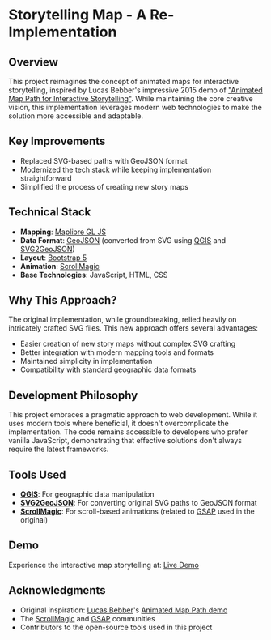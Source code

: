 # Storytelling Map - A Re-Implementation

## Overview
This project reimagines the concept of animated maps for interactive storytelling, inspired by Lucas Bebber's impressive 2015 demo of ["Animated Map Path for Interactive Storytelling"](https://tympanus.net/codrops/2015/12/16/animated-map-path-for-interactive-storytelling). While maintaining the core creative vision, this implementation leverages modern web technologies to make the solution more accessible and adaptable.

## Key Improvements
- Replaced SVG-based paths with GeoJSON format
- Modernized the tech stack while keeping implementation straightforward
- Simplified the process of creating new story maps

## Technical Stack
- **Mapping**: [Maplibre GL JS](https://maplibre.org/maplibre-gl-js/docs/)
- **Data Format**: [GeoJSON](https://geojson.org/) (converted from SVG using [QGIS](https://qgis.org/) and [SVG2GeoJSON](https://github.com/Phrogz/svg2geojson))
- **Layout**: [Bootstrap 5](https://getbootstrap.com/)
- **Animation**: [ScrollMagic](https://scrollmagic.io/)
- **Base Technologies**: JavaScript, HTML, CSS

## Why This Approach?
The original implementation, while groundbreaking, relied heavily on intricately crafted SVG files. This new approach offers several advantages:
- Easier creation of new story maps without complex SVG crafting
- Better integration with modern mapping tools and formats
- Maintained simplicity in implementation
- Compatibility with standard geographic data formats

## Development Philosophy
This project embraces a pragmatic approach to web development. While it uses modern tools where beneficial, it doesn't overcomplicate the implementation. The code remains accessible to developers who prefer vanilla JavaScript, demonstrating that effective solutions don't always require the latest frameworks.

## Tools Used
- **[QGIS](https://qgis.org/)**: For geographic data manipulation
- **[SVG2GeoJSON](https://github.com/Phrogz/svg2geojson)**: For converting original SVG paths to GeoJSON format
- **[ScrollMagic](https://scrollmagic.io/)**: For scroll-based animations (related to [GSAP](https://greensock.com/gsap/) used in the original)

## Demo
Experience the interactive map storytelling at: [Live Demo](https://markmclaren.github.io/storytellingmap-retold/)

## Acknowledgments
- Original inspiration: [Lucas Bebber](https://lbebber.github.io/public/)'s [Animated Map Path demo](https://tympanus.net/Development/StorytellingMap/)
- The [ScrollMagic](https://scrollmagic.io/) and [GSAP](https://greensock.com/gsap/) communities
- Contributors to the open-source tools used in this project
